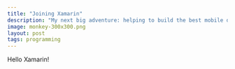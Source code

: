 ```yaml
---
title: "Joining Xamarin"
description: "My next big adventure: helping to build the best mobile development ever, inside Visual Studio!"
image: monkey-300x300.png
layout: post
tags: programming
---
```


Hello Xamarin!